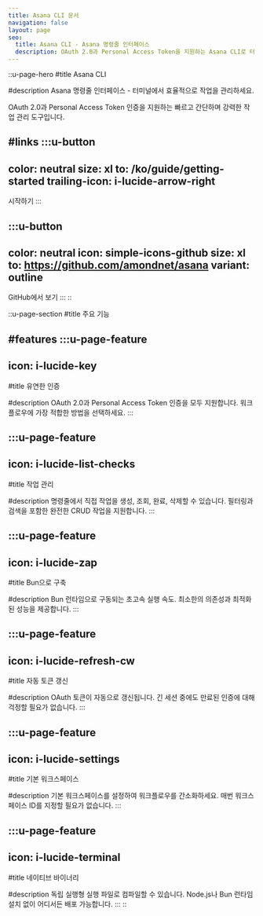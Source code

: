 ```yaml
---
title: Asana CLI 문서
navigation: false
layout: page
seo:
  title: Asana CLI - Asana 명령줄 인터페이스
  description: OAuth 2.0과 Personal Access Token을 지원하는 Asana CLI로 터미널에서 작업을 효율적으로 관리하세요. Bun으로 구축된 빠르고 간단하며 강력한 CLI 도구입니다.
---
```


::u-page-hero
#title
Asana CLI

#description
Asana 명령줄 인터페이스 - 터미널에서 효율적으로 작업을 관리하세요.

OAuth 2.0과 Personal Access Token 인증을 지원하는 빠르고 간단하며 강력한 작업 관리 도구입니다.

#links
  :::u-button
  ---
  color: neutral
  size: xl
  to: /ko/guide/getting-started
  trailing-icon: i-lucide-arrow-right
  ---
  시작하기
  :::

  :::u-button
  ---
  color: neutral
  icon: simple-icons-github
  size: xl
  to: https://github.com/amondnet/asana
  variant: outline
  ---
  GitHub에서 보기
  :::
::

::u-page-section
#title
주요 기능

#features
  :::u-page-feature
  ---
  icon: i-lucide-key
  ---
  #title
  유연한 인증

  #description
  OAuth 2.0과 Personal Access Token 인증을 모두 지원합니다. 워크플로우에 가장 적합한 방법을 선택하세요.
  :::

  :::u-page-feature
  ---
  icon: i-lucide-list-checks
  ---
  #title
  작업 관리

  #description
  명령줄에서 직접 작업을 생성, 조회, 완료, 삭제할 수 있습니다. 필터링과 검색을 포함한 완전한 CRUD 작업을 지원합니다.
  :::

  :::u-page-feature
  ---
  icon: i-lucide-zap
  ---
  #title
  Bun으로 구축

  #description
  Bun 런타임으로 구동되는 초고속 실행 속도. 최소한의 의존성과 최적화된 성능을 제공합니다.
  :::

  :::u-page-feature
  ---
  icon: i-lucide-refresh-cw
  ---
  #title
  자동 토큰 갱신

  #description
  OAuth 토큰이 자동으로 갱신됩니다. 긴 세션 중에도 만료된 인증에 대해 걱정할 필요가 없습니다.
  :::

  :::u-page-feature
  ---
  icon: i-lucide-settings
  ---
  #title
  기본 워크스페이스

  #description
  기본 워크스페이스를 설정하여 워크플로우를 간소화하세요. 매번 워크스페이스 ID를 지정할 필요가 없습니다.
  :::

  :::u-page-feature
  ---
  icon: i-lucide-terminal
  ---
  #title
  네이티브 바이너리

  #description
  독립 실행형 실행 파일로 컴파일할 수 있습니다. Node.js나 Bun 런타임 설치 없이 어디서든 배포 가능합니다.
  :::
::
